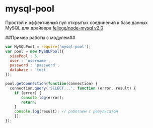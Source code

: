 mysql-pool
==========

Простой и эффективный пул открытых соединений к базе данных MySQL для драйвера [felixge/node-mysql v2.0](https://github.com/felixge/node-mysql)

##Пример работы с модулем##
```javascript
var MySQLPool = require('mysql-pool');
var pool = new MySQLPool({
  sizePool : 5,
  user : 'username',
  password : 'password',
  database : 'test'
});

pool.getConnection(function(connection) { 
  connection.query('SELECT...', function (error, result) {
    if (error) {
       console.log(error);
       return;
    }
    console.log(result); // работаем с результатом
    });
});
```